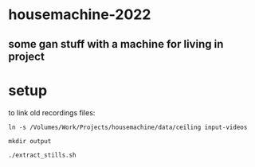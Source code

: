 # housemachine-2022
some gan stuff with a machine for living in project
--
# setup
to link old recordings files: 

`ln -s /Volumes/Work/Projects/housemachine/data/ceiling input-videos`

`mkdir output`

`./extract_stills.sh`

